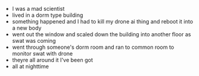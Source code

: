- I was a mad scientist
- lived in a dorm type building
- something happened and I had to kill my drone ai thing and reboot it into a new body
- went out the window and scaled down the building into another floor as swat was coming
- went through someone's dorm room and ran to common room to monitor swat with drone
- theyre all around it I've been got
- all at nighttime
